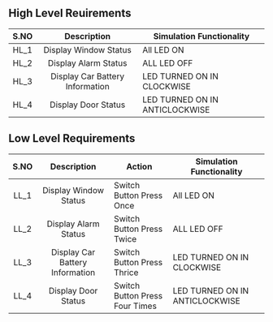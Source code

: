 ## High Level Reuirements

| S.NO |        Description               | Simulation Functionality       |
|:----:|:--------------------------------:|--------------------------------|
| HL_1 | Display Window Status            | All LED ON                     |
| HL_2 | Display Alarm Status             | ALL LED OFF                    |
| HL_3 | Display Car Battery Information  | LED TURNED ON IN CLOCKWISE     |
| HL_4 | Display Door Status              | LED TURNED ON IN ANTICLOCKWISE |

## Low Level Requirements

| S.NO |        Description               | Action                         | Simulation Functionality       |
|:----:|:--------------------------------:|--------------------------------|--------------------------------|
| LL_1 | Display Window Status            | Switch Button Press Once       | All LED ON                     |
| LL_2 | Display Alarm Status             | Switch Button Press Twice      | ALL LED OFF                    |
| LL_3 | Display Car Battery Information  | Switch Button Press Thrice     | LED TURNED ON IN CLOCKWISE     |
| LL_4 | Display Door Status              | Switch Button Press Four Times | LED TURNED ON IN ANTICLOCKWISE |
